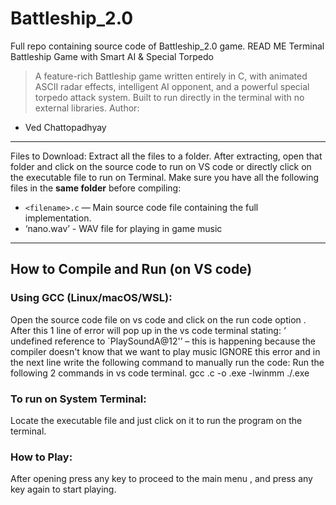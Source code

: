 # Battleship_2.0
Full repo containing source code of Battleship_2.0 game.
READ ME
Terminal Battleship Game with Smart AI & Special Torpedo
> A feature-rich Battleship game written entirely in C, with animated ASCII radar effects,
intelligent AI opponent, and a powerful special torpedo attack system. Built to run directly in the
terminal with no external libraries.
> Author:
- Ved Chattopadhyay
---
Files to Download:
Extract all the files to a folder.
After extracting, open that folder and click on the source code to run on VS code or directly click
on the executable file to run on Terminal.
Make sure you have all the following files in the **same folder** before compiling:
- `<filename>.c` — Main source code file
containing the full implementation.
- ‘nano.wav’ - WAV file for playing in game music
---
## How to Compile and Run (on VS code)
### Using GCC (Linux/macOS/WSL):
Open the source code file on vs code and click on the run code option .
After this 1 line of error will pop up in the vs code terminal stating:
‘ undefined reference to `PlaySoundA@12'’ – this is happening because the compiler doesn't
know that we want to play music
IGNORE this error and in the next line write the following command to manually run the code:
Run the following 2  commands in vs code terminal.
gcc <filename>.c -o <filename>.exe -lwinmm
./<filename>.exe
### To run on System Terminal:
Locate the executable file and just click on it to run the program on the terminal.
### How to Play:
After opening press any key to proceed to the main menu , and press any key again to start
playing.
